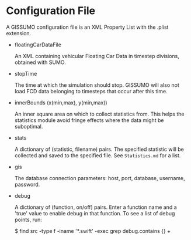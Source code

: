 Configuration File
==================
A GISSUMO configuration file is an XML Property List with the .plist extension.


* floatingCarDataFile

  An XML containing vehicular Floating Car Data in timestep divisions, obtained with SUMO.


* stopTime

  The time at which the simulation should stop. GISSUMO will also not load FCD data belonging to timesteps that occur after this time.


* innerBounds (x(min,max), y(min,max))

  An inner square area on which to collect statistics from. This helps the statistics module avoid fringe effects where the data might be suboptimal.


* stats

  A dictionary of (statistic, filename) pairs. The specified statistic will be collected and saved to the specified file. See `Statistics.md` for a list.


* gis

  The database connection parameters: host, port, database, username, password.


* debug

  A dictionary of (function, on/off) pairs. Enter a function name and a 'true' value to enable debug in that function. To see a list of debug points, run:
  
  $ find src -type f -iname '*.swift' -exec grep debug.contains {} +
